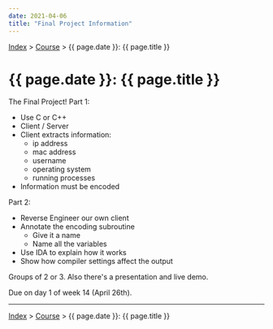 ```yaml
---
date: 2021-04-06
title: "Final Project Information"
---
```


[Index](../../../index.md) > [Course](./index.md) > {{ page.date }}: {{ page.title }}

# {{ page.date }}: {{ page.title }}

The Final Project! Part 1:

- Use C or C++
- Client / Server
- Client extracts information:
    - ip address
    - mac address
    - username
    - operating system
    - running processes
- Information must be encoded

Part 2:

- Reverse Engineer our own client
- Annotate the encoding subroutine
    - Give it a name
    - Name all the variables
- Use IDA to explain how it works
- Show how compiler settings affect the output

Groups of 2 or 3. Also there's a presentation and live demo.

Due on day 1 of week 14 (April 26th).



---

[Index](../../../index.md) > [Course](./index.md) > {{ page.date }}: {{ page.title }}
